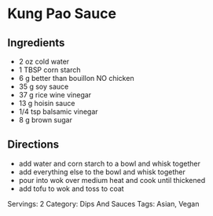 # Kung Pao Sauce
## Ingredients
- 2 oz cold water
- 1 TBSP corn starch
- 6 g better than bouillon NO chicken
- 35 g soy sauce
- 37 g rice wine vinegar
- 13 g hoisin sauce
- 1/4 tsp balsamic vinegar
- 8 g brown sugar
## Directions
- add water and corn starch to a bowl and whisk together
- add everything else to the bowl and whisk together
- pour into wok over medium heat and cook until thickened
- add tofu to wok and toss to coat

Servings: 2
Category: Dips And Sauces
Tags: Asian, Vegan

